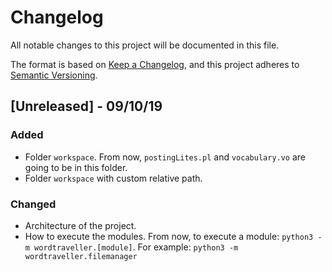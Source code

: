 # Changelog
All notable changes to this project will be documented in this file.

The format is based on [Keep a Changelog](https://keepachangelog.com/en/1.0.0/),
and this project adheres to [Semantic Versioning](https://semver.org/spec/v2.0.0.html).

## [Unreleased] - 09/10/19
### Added
- Folder `workspace`. From now, `postingLites.pl` and `vocabulary.vo` are going to be in this folder.
- Folder `workspace` with custom relative path.
### Changed
- Architecture of the project. 
- How to execute the modules. From now, to execute a module: `python3 -m wordtraveller.[module]`. For example: `python3 -m wordtraveller.filemanager`

